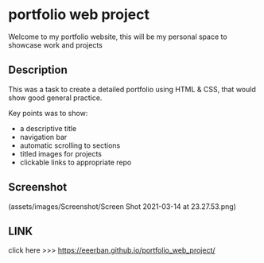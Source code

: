 # portfolio web project

Welcome to my portfolio website, this will be my personal space to showcase work and projects 

## Description

This was a task to create a detailed portfolio using HTML & CSS, that would show good general practice.

Key points was to show:
* a descriptive title
* navigation bar
* automatic scrolling to sections
* titled images for projects
* clickable links to appropriate repo

## Screenshot

(assets/images/Screenshot/Screen Shot 2021-03-14 at 23.27.53.png)

## LINK

click here >>> https://eeerban.github.io/portfolio_web_project/
